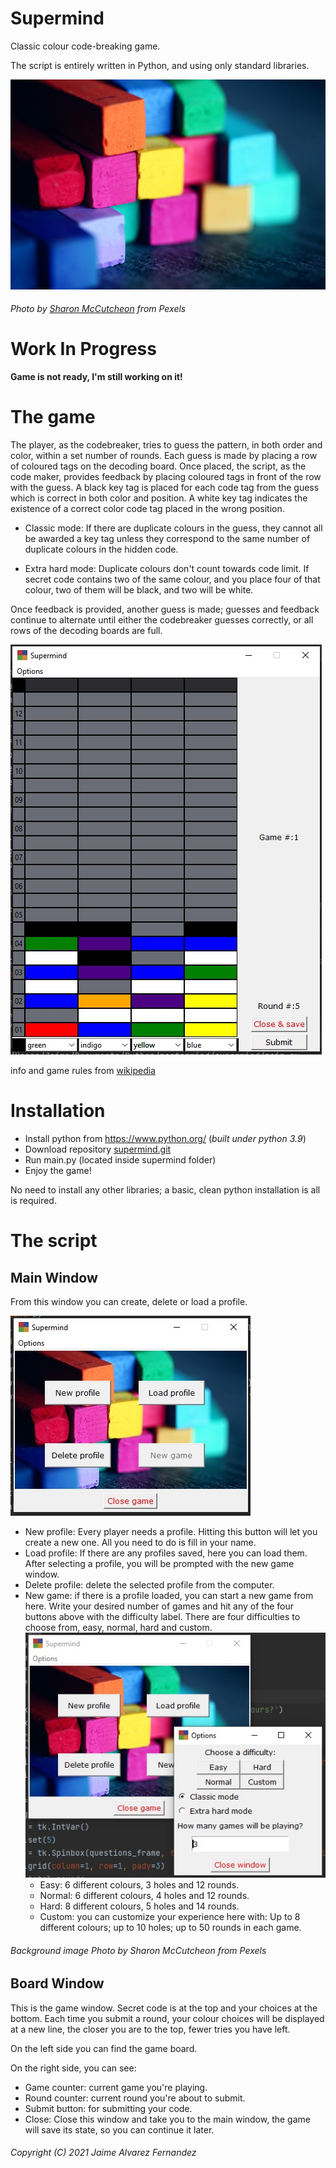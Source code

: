 # Supermind
 Classic colour code-breaking game.

The script is entirely written in Python, and using only standard libraries.

![image](img/logo.jpg)
###### Photo by <a href="https://www.pexels.com/@mccutcheon">Sharon McCutcheon</a> from Pexels

# Work In Progress

**Game is not ready, I'm still working on it!**

# The game

The player, as the codebreaker, tries to guess the pattern, in both order and color, within a set number of rounds. 
Each guess is made by placing a row of coloured tags on the decoding board. 
Once placed, the script, as the code maker, provides feedback by placing  coloured tags in front of the row with the guess. 
A black key tag is placed for each code tag from the guess which is correct in both color and position. A white key tag
indicates the existence of a correct color code tag placed in the wrong position.

- Classic mode:
If there are duplicate colours in the guess, they cannot all be awarded a key tag unless they correspond to the same 
number of duplicate colours in the hidden code.

- Extra hard mode:
Duplicate colours don't count towards code limit. If secret code contains two of the same colour, and you place four
of that colour, two of them will be black, and two will be white.

Once feedback is provided, another guess is made; guesses and feedback continue to alternate until either the codebreaker 
guesses correctly, or all rows of the decoding boards are full.

![game](img/show.jpg)

info and game rules from [wikipedia](https://en.wikipedia.org/wiki/Mastermind_(board_game))

# Installation

- Install python from https://www.python.org/ (_built under python 3.9_)
- Download repository [supermind.git](https://github.com/Jaime-alv/supermind.git)
- Run main.py (located inside supermind folder)
- Enjoy the game!

No need to install any other libraries; a basic, clean python installation is all is required.

# The script

## Main Window

From this window you can create, delete or load a profile. 

![main](img/main.jpg)

 - New profile: Every player needs a profile. Hitting this button will let you create a new one. All you
need to do is fill in your name.
 - Load profile: If there are any profiles saved, here you can load them. After selecting a profile, you
will be prompted with the new game window.
 - Delete profile: delete the selected profile from the computer.
 - New game: if there is a profile loaded, you can start a new game from here. Write your desired number of games and hit
 any of the four buttons above with the difficulty label. There are four difficulties to choose from, easy, normal, hard
and custom.
![new_game](img/new_game.jpg)
   - Easy: 6 different colours, 3 holes and 12 rounds.
   - Normal: 6 different colours, 4 holes and 12 rounds.
   - Hard: 8 different colours, 5 holes and 14 rounds.
   - Custom: you can customize your experience here with: Up to 8 different colours; up to 10 holes; up to 50 rounds 
   in each game.

###### Background image Photo by Sharon McCutcheon from Pexels

## Board Window

This is the game window. Secret code is at the top and your choices at the bottom.
Each time you submit a round, your colour choices will be displayed at a new line, the closer you are to the top, fewer
tries you have left.

On the left side you can find the game board.

On the right side, you can see:
- Game counter: current game you're playing.
- Round counter: current round you're about to submit.
- Submit button: for submitting your code.
- Close: Close this window and take you to the main window, the game will save its state, so you can continue it later.

###### Copyright (C) 2021 Jaime Alvarez Fernandez

